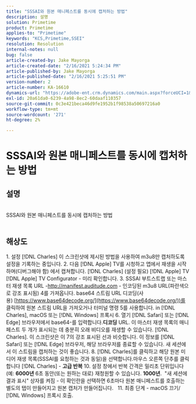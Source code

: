 ```yaml
---
title: "SSSAI와 원본 매니페스트를 동시에 캡처하는 방법"
description: 설명
solution: Primetime
product: Primetime
applies-to: "Primetime"
keywords: "KCS,Primetime,SSEI"
resolution: Resolution
internal-notes: null
bug: false
article-created-by: Jake Mayorga
article-created-date: "2/16/2021 5:24:34 PM"
article-published-by: Jake Mayorga
article-published-date: "2/16/2021 5:25:51 PM"
version-number: 2
article-number: KA-16610
dynamics-url: "https://adobe-ent.crm.dynamics.com/main.aspx?forceUCI=1&pagetype=entityrecord&etn=knowledgearticle&id=fd0d47d2-7b70-eb11-a812-00224809a536"
exl-id: 20a61da0-6239-4a98-8ec2-60daaf110357
source-git-commit: 0c3e421beca46d9fe1952b1f98538a50697216a0
workflow-type: tm+mt
source-wordcount: '271'
ht-degree: 2%

---
```


# SSSAI와 원본 매니페스트를 동시에 캡처하는 방법

## 설명

<br>SSSAI와 원본 매니페스트를 동시에 캡처하는 방법<br><br>



## 해상도




1. 설정 [!DNL Charles] 이 스크린샷에 제시된 방법을 사용하여 m3u8만 캡처하도록 설정을 기록하는 중입니다. 2. 다음 [!DNL Apple] TV를 시청하고 앱에서 재생을 시작하며(디버그해야 함) 에서 캡쳐합니다. [!DNL Charles] (설정 필요) [!DNL Apple] TV [!DNL Apple] TV Configurator - 미리 확인합니다.  3. SSSAI 부트스트랩 또는 마스터 재생 목록 URL -http://manifest.auditude.com - 인코딩된 m3u8 URL(파란색으로 강조 표시됨) 4를 가져옵니다. base64 스트림 URL 디코딩(사용) [https://www.base64decode.org/](https://www.base64decode.org/))를 클릭하여 원본 스트림 URL을 가져오거나 터미널 명령 5를 사용합니다. in [!DNL Charles], macOS 또는 [!DNL Windows] 프록시 6. 열기 [!DNL Safari] 또는 [!DNL Edge] 브라우저에서 base64-를 입력합니다.<b>디코딩</b> URL. 이 마스터 재생 목록의 매니페스트 두 개가 표시되는 데 충분히 오래 비디오를 재생할 수 있습니다. [!DNL Charles]. 이 스크린샷은 이 7의 강조 표시된 선과 비슷합니다. 이 정보를 [!DNL Safari] 또는 [!DNL Edge] 브라우저, 해당 브라우저를 종료할 수 있습니다. 새 세션에서 이 스트림을 캡처하는 것이 좋습니다.  8. [!DNL Charles]를 클릭하고 해당 원본 미디어 재생 목록(SSSAI를 요청하는 것과 동일)을 선택합니다.마우스 오른쪽 단추를 클릭합니다 [!DNL Charles] - <b>고급 반복</b>  10. 설정 창에서 반복 간격은 밀리초 단위입니다(예: <b>6000년</b> 6초 동안(또는 원하는 대로) 재청원할 수 있습니다. <b>1000년</b>.  &quot;새 세션에 결과 표시&quot; 상자를 켜짐 - 이 확인란을 선택하면 6초마다 원본 매니페스트를 호출하는 별도의 탭이 만들어지고 원본 캡처가 만들어집니다.   11. 최종 단계 - macOS 끄기/ [!DNL Windows] 프록시 호출.
